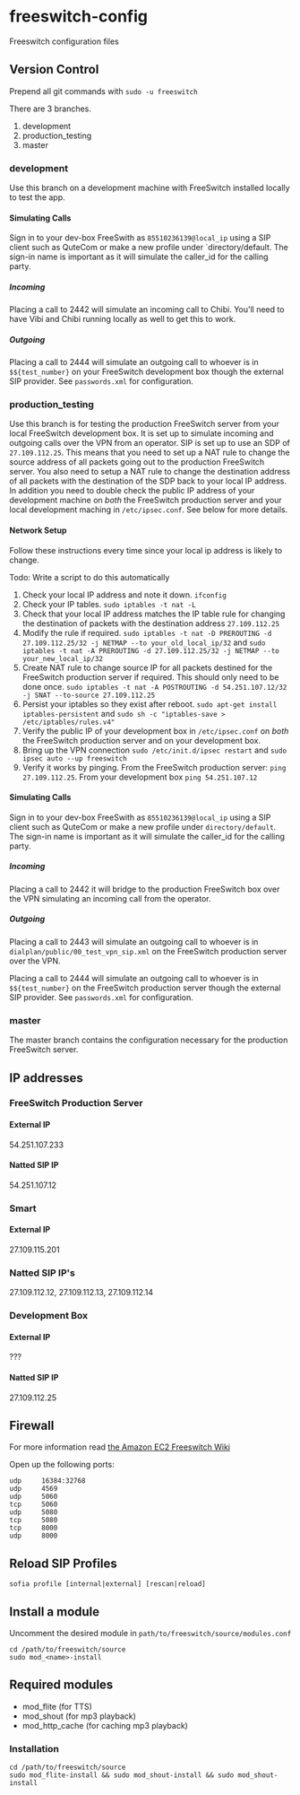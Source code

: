 freeswitch-config
=================

Freeswitch configuration files

## Version Control

Prepend all git commands with `sudo -u freeswitch`

There are 3 branches.

1. development
2. production_testing
3. master

### development

Use this branch on a development machine with FreeSwitch installed locally to test the app.

#### Simulating Calls

Sign in to your dev-box FreeSwith as `85510236139@local_ip` using a SIP client such as QuteCom or make a new profile under `directory/default. The sign-in name is important as it will simulate the caller_id for the calling party.

##### Incoming

Placing a call to 2442 will simulate an incoming call to Chibi. You'll need to have Vibi and Chibi running locally as well to get this to work.

##### Outgoing

Placing a call to 2444 will simulate an outgoing call to whoever is in `$${test_number}` on your FreeSwitch development box though the external SIP provider. See `passwords.xml` for configuration.

### production_testing

Use this branch is for testing the production FreeSwitch server from your local FreeSwitch development box. It is set up to simulate incoming and outgoing calls over the VPN from an operator. SIP is set up to use an SDP of `27.109.112.25`. This means that you need to set up a NAT rule to change the source address of all packets going out to the production FreeSwitch server. You also need to setup a NAT rule to change the destination address of all packets with the destination of the SDP back to your local IP address. In addition you need to double check the public IP address of your development machine on *both* the FreeSwitch production server and your local development maching in `/etc/ipsec.conf`. See below for more details.

#### Network Setup

Follow these instructions every time since your local ip address is likely to change.

Todo: Write a script to do this automatically

1. Check your local IP address and note it down. `ifconfig`
2. Check your IP tables. `sudo iptables -t nat -L`
3. Check that your local IP address matches the IP table rule for changing the destination of packets with the destination address `27.109.112.25`
4. Modify the rule if required. `sudo iptables -t nat -D PREROUTING -d 27.109.112.25/32 -j NETMAP --to your_old_local_ip/32` and `sudo iptables -t nat -A PREROUTING -d 27.109.112.25/32 -j NETMAP --to your_new_local_ip/32`
5. Create NAT rule to change source IP for all packets destined for the FreeSwitch production server if required. This should only need to be done once. `sudo iptables -t nat -A POSTROUTING -d 54.251.107.12/32 -j SNAT --to-source 27.109.112.25`
6. Persist your iptables so they exist after reboot. `sudo apt-get install iptables-persistent` and `sudo sh -c "iptables-save > /etc/iptables/rules.v4"`
7. Verify the public IP of your development box in `/etc/ipsec.conf` on *both* the FreeSwitch production server and on your development box.
8. Bring up the VPN connection `sudo /etc/init.d/ipsec restart` and `sudo ipsec auto --up freeswitch`
9. Verify it works by pinging. From the FreeSwitch production server: `ping 27.109.112.25`. From your development box `ping 54.251.107.12`

#### Simulating Calls

Sign in to your dev-box FreeSwith as `85510236139@local_ip` using a SIP client such as QuteCom or make a new profile under `directory/default`. The sign-in name is important as it will simulate the caller_id for the calling party.

##### Incoming

Placing a call to 2442 it will bridge to the production FreeSwitch box over the VPN simulating an incoming call from the operator.

##### Outgoing

Placing a call to 2443 will simulate an outgoing call to whoever is in `dialplan/public/00_test_vpn_sip.xml` on the FreeSwitch production server over the VPN.

Placing a call to 2444 will simulate an outgoing call to whoever is in `$${test_number}` on the FreeSwitch production server though the external SIP provider. See `passwords.xml` for configuration.

### master

The master branch contains the configuration necessary for the production FreeSwitch server.

## IP addresses

### FreeSwitch Production Server

#### External IP

54.251.107.233

#### Natted SIP IP

54.251.107.12

### Smart

#### External IP

27.109.115.201

### Natted SIP IP's

27.109.112.12, 27.109.112.13, 27.109.112.14

### Development Box

#### External IP

???

#### Natted SIP IP

27.109.112.25

## Firewall

For more information read [the Amazon EC2 Freeswitch Wiki](http://wiki.freeswitch.org/wiki/Amazon_ec2)

Open up the following ports:

    udp     16384:32768
    udp     4569
    udp     5060
    tcp     5060
    udp     5080
    tcp     5080
    tcp     8000
    udp     8000

## Reload SIP Profiles

    sofia profile [internal|external] [rescan|reload]

## Install a module

Uncomment the desired module in `path/to/freeswitch/source/modules.conf`

    cd /path/to/freeswitch/source
    sudo mod_<name>-install

## Required modules

* mod_flite (for TTS)
* mod_shout (for mp3 playback)
* mod_http_cache (for caching mp3 playback)

### Installation

    cd /path/to/freeswitch/source
    sudo mod_flite-install && sudo mod_shout-install && sudo mod_shout-install
